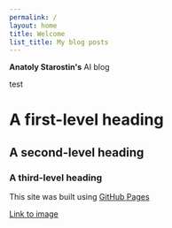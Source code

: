 ```yaml
---
permalink: /
layout: home
title: Welcome
list_title: My blog posts
---
```


**Anatoly Starostin's** AI blog

test

# A first-level heading
## A second-level heading
### A third-level heading

This site was built using [GitHub Pages](https://pages.github.com/)

[Link to image](assets/me.png)
